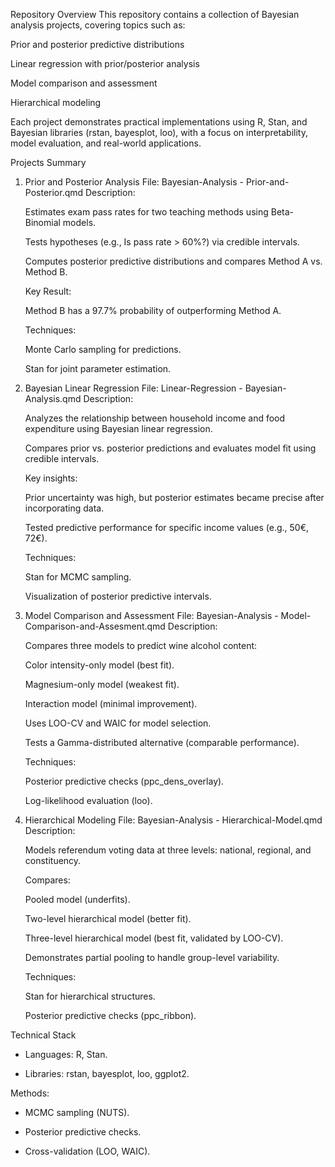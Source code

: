Repository Overview
This repository contains a collection of Bayesian analysis projects, covering topics such as:

Prior and posterior predictive distributions

Linear regression with prior/posterior analysis

Model comparison and assessment

Hierarchical modeling

Each project demonstrates practical implementations using R, Stan, and Bayesian libraries (rstan, bayesplot, loo), with a focus on interpretability, model evaluation, and real-world applications.

Projects Summary
1. Prior and Posterior Analysis
    File: Bayesian-Analysis - Prior-and-Posterior.qmd
    Description:
    
    Estimates exam pass rates for two teaching methods using Beta-Binomial models.
    
    Tests hypotheses (e.g., Is pass rate > 60%?) via credible intervals.
    
    Computes posterior predictive distributions and compares Method A vs. Method B.
    
    Key Result:
    
    Method B has a 97.7% probability of outperforming Method A.
    
    Techniques:
    
    Monte Carlo sampling for predictions.
    
    Stan for joint parameter estimation.

2. Bayesian Linear Regression
    File: Linear-Regression - Bayesian-Analysis.qmd
    Description:
    
    Analyzes the relationship between household income and food expenditure using Bayesian linear regression.
    
    Compares prior vs. posterior predictions and evaluates model fit using credible intervals.
    
    Key insights:
    
    Prior uncertainty was high, but posterior estimates became precise after incorporating data.
    
    Tested predictive performance for specific income values (e.g., 50€, 72€).
    
    Techniques:
    
    Stan for MCMC sampling.
    
    Visualization of posterior predictive intervals.

3. Model Comparison and Assessment
    File: Bayesian-Analysis - Model-Comparison-and-Assesment.qmd
    Description:
    
    Compares three models to predict wine alcohol content:
    
    Color intensity-only model (best fit).
    
    Magnesium-only model (weakest fit).
    
    Interaction model (minimal improvement).
    
    Uses LOO-CV and WAIC for model selection.
    
    Tests a Gamma-distributed alternative (comparable performance).
    
    Techniques:
    
    Posterior predictive checks (ppc_dens_overlay).
    
    Log-likelihood evaluation (loo).

4. Hierarchical Modeling
    File: Bayesian-Analysis - Hierarchical-Model.qmd
    Description:
    
    Models referendum voting data at three levels: national, regional, and constituency.
    
    Compares:
    
    Pooled model (underfits).
    
    Two-level hierarchical model (better fit).
    
    Three-level hierarchical model (best fit, validated by LOO-CV).
    
    Demonstrates partial pooling to handle group-level variability.
    
    Techniques:
    
    Stan for hierarchical structures.
    
    Posterior predictive checks (ppc_ribbon).

Technical Stack
- Languages: R, Stan.

- Libraries: rstan, bayesplot, loo, ggplot2.

Methods:

- MCMC sampling (NUTS).

- Posterior predictive checks.

- Cross-validation (LOO, WAIC).
